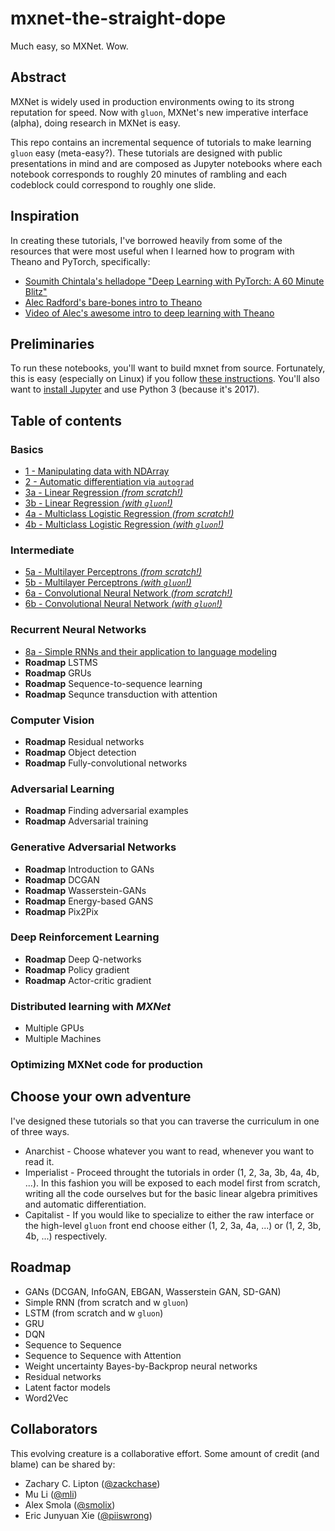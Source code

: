 # mxnet-the-straight-dope
Much easy, so MXNet. Wow.

## Abstract
MXNet is widely used in production environments owing to its strong reputation for speed. Now with ``gluon``, MXNet's new imperative interface (alpha), doing research in MXNet is easy. 

This repo contains an incremental sequence of tutorials to make learning ``gluon`` easy (meta-easy?). These tutorials are designed with public presentations in mind and are composed as Jupyter notebooks where each notebook corresponds to roughly 20 minutes of rambling and each codeblock could correspond to roughly one slide.


## Inspiration 

In creating these tutorials, I've borrowed heavily from some of the resources that were most useful when I learned how to program with Theano and PyTorch, specifically:

* [Soumith Chintala's helladope "Deep Learning with PyTorch: A 60 Minute Blitz"](http://pytorch.org/tutorials/beginner/deep_learning_60min_blitz.html)
* [Alec Radford's bare-bones intro to Theano](https://github.com/Newmu/Theano-Tutorials) 
* [Video of Alec's awesome intro to deep learning with Theano](https://www.youtube.com/watch?v=S75EdAcXHKk)

## Preliminaries

To run these notebooks, you'll want to build mxnet from source. Fortunately, this is easy (especially on Linux) if you follow [these instructions](http://mxnet.io/get_started/install.html). You'll also want to [install Jupyter](http://jupyter.readthedocs.io/en/latest/install.html) and use Python 3 (because it's 2017). 

## Table of contents 

### Basics
* [1 - Manipulating data with NDArray](https://github.com/zackchase/mxnet-the-straight-dope/blob/master/1-ndarray.ipynb) 
* [2 - Automatic differentiation via ``autograd``](https://github.com/zackchase/mxnet-the-straight-dope/blob/master/2-autograd.ipynb)
* [3a - Linear Regression *(from scratch!)*](https://github.com/zackchase/mxnet-the-straight-dope/blob/master/3a-linear-regression-scratch.ipynb)
* [3b - Linear Regression *(with ``gluon``!)*](https://github.com/zackchase/mxnet-the-straight-dope/blob/master/3b-linear-regression-gluon.ipynb)
* [4a - Multiclass Logistic Regression *(from scratch!)*](https://github.com/zackchase/mxnet-the-straight-dope/blob/master/4a-softmax-regression-scratch.ipynb)
* [4b - Multiclass Logistic Regression *(with ``gluon``!)*](https://github.com/zackchase/mxnet-the-straight-dope/blob/master/4b-softmax-regression-gluon.ipynb)
### Intermediate 
* [5a - Multilayer Perceptrons *(from scratch!)*](https://github.com/zackchase/mxnet-the-straight-dope/blob/master/5a-mlp-scratch.ipynb)
* [5b - Multilayer Perceptrons *(with ``gluon``!)*](https://github.com/zackchase/mxnet-the-straight-dope/blob/master/5b-mlp-gluon.ipynb)
* [6a - Convolutional Neural Network *(from scratch!)*](https://github.com/zackchase/mxnet-the-straight-dope/blob/master/6a-cnn-scratch.ipynb)
* [6b - Convolutional Neural Network *(with ``gluon``!)*](https://github.com/zackchase/mxnet-the-straight-dope/blob/master/6a-cnn-gluon.ipynb)

### Recurrent Neural Networks
* [8a - Simple RNNs and their application to language modeling](https://github.com/zackchase/mxnet-the-straight-dope/blob/master/8a-simple-rnn-language-model.ipynb)
* **Roadmap** LSTMS
* **Roadmap** GRUs
* **Roadmap** Sequence-to-sequence learning
* **Roadmap** Sequnce transduction with attention

### Computer Vision
* **Roadmap** Residual networks
* **Roadmap** Object detection 
* **Roadmap** Fully-convolutional networks

### Adversarial Learning
* **Roadmap** Finding adversarial examples
* **Roadmap** Adversarial training


### Generative Adversarial Networks
* **Roadmap** Introduction to GANs
* **Roadmap** DCGAN
* **Roadmap** Wasserstein-GANs
* **Roadmap** Energy-based GANS
* **Roadmap** Pix2Pix


### Deep Reinforcement Learning
* **Roadmap** Deep Q-networks
* **Roadmap** Policy gradient
* **Roadmap** Actor-critic gradient

### Distributed learning with *MXNet*
* Multiple GPUs 
* Multiple Machines

### Optimizing MXNet code for production

## Choose your own adventure

I've designed these tutorials so that you can traverse the curriculum in one of three ways.
* Anarchist - Choose whatever you want to read, whenever you want to read it.
* Imperialist - Proceed throught the tutorials in order (1, 2, 3a, 3b, 4a, 4b, ...). In this fashion you will be exposed to each model first from scratch, writing all the code ourselves but for the basic linear algebra primitives and automatic differentiation.
* Capitalist - If you would like to specialize to either the raw interface or the high-level ``gluon`` front end choose either (1, 2, 3a, 4a, ...) or (1, 2, 3b, 4b, ...) respectively.

## Roadmap
* GANs (DCGAN, InfoGAN, EBGAN, Wasserstein GAN, SD-GAN)
* Simple RNN (from scratch and w ``gluon``)
* LSTM (from scratch and w ``gluon``)
* GRU
* DQN 
* Sequence to Sequence 
* Sequence to Sequence with Attention
* Weight uncertainty Bayes-by-Backprop neural networks 
* Residual networks
* Latent factor models
* Word2Vec 

## Collaborators
This evolving creature is a collaborative effort. Some amount of credit (and blame) can be shared by:
* Zachary C. Lipton ([@zackchase](https://github.com/zackchase))
* Mu Li ([@mli](https://github.com/mli))
* Alex Smola ([@smolix](https://github.com/smolix))
* Eric Junyuan Xie ([@piiswrong](https://github.com/piiswrong))
